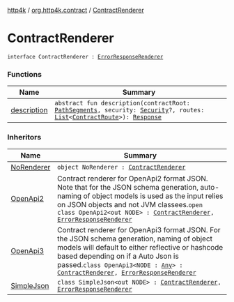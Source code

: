 [http4k](../../index.md) / [org.http4k.contract](../index.md) / [ContractRenderer](./index.md)

# ContractRenderer

`interface ContractRenderer : `[`ErrorResponseRenderer`](../-error-response-renderer/index.md)

### Functions

| Name | Summary |
|---|---|
| [description](description.md) | `abstract fun description(contractRoot: `[`PathSegments`](../-path-segments/index.md)`, security: `[`Security`](../../org.http4k.contract.security/-security/index.md)`?, routes: `[`List`](https://kotlinlang.org/api/latest/jvm/stdlib/kotlin.collections/-list/index.html)`<`[`ContractRoute`](../-contract-route/index.md)`>): `[`Response`](../../org.http4k.core/-response/index.md) |

### Inheritors

| Name | Summary |
|---|---|
| [NoRenderer](../-no-renderer/index.md) | `object NoRenderer : `[`ContractRenderer`](./index.md) |
| [OpenApi2](../../org.http4k.contract.openapi.v2/-open-api2/index.md) | Contract renderer for OpenApi2 format JSON. Note that for the JSON schema generation, auto-naming of object models is used as the input relies on JSON objects and not JVM classees.`open class OpenApi2<out NODE> : `[`ContractRenderer`](./index.md)`, `[`ErrorResponseRenderer`](../-error-response-renderer/index.md) |
| [OpenApi3](../../org.http4k.contract.openapi.v3/-open-api3/index.md) | Contract renderer for OpenApi3 format JSON. For the JSON schema generation, naming of object models will default to either reflective or hashcode based depending on if a Auto Json is passed.`class OpenApi3<NODE : `[`Any`](https://kotlinlang.org/api/latest/jvm/stdlib/kotlin/-any/index.html)`> : `[`ContractRenderer`](./index.md)`, `[`ErrorResponseRenderer`](../-error-response-renderer/index.md) |
| [SimpleJson](../../org.http4k.contract.simple/-simple-json/index.md) | `class SimpleJson<out NODE> : `[`ContractRenderer`](./index.md)`, `[`ErrorResponseRenderer`](../-error-response-renderer/index.md) |
